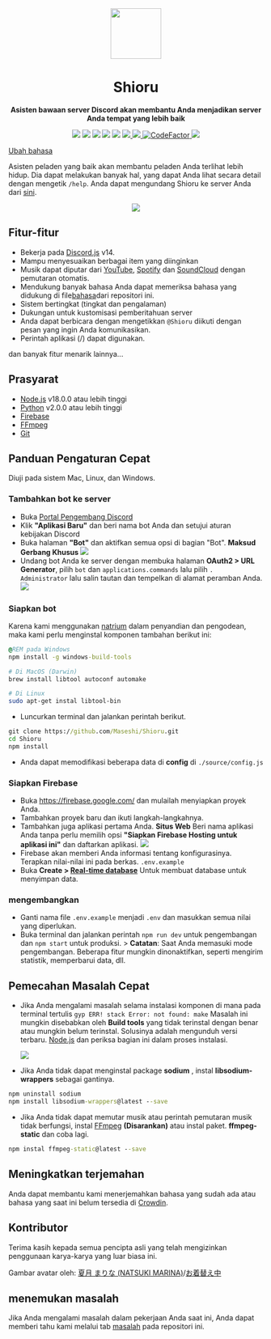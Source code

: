 <div align="center">
  <img src="https://raw.githubusercontent.com/Maseshi/Shioru/main/assets/icons/favicon-circle.png" width="100" />
  <strong>
    <h1>Shioru</h2>
    <p>Asisten bawaan server Discord akan membantu Anda menjadikan server Anda tempat yang lebih baik</p>
  </strong>
  <img src="https://img.shields.io/badge/discord.js-v14-7354F6?logo=discord&logoColor=white" />
  <img src="https://img.shields.io/github/stars/Maseshi/Shioru.svg?logo=github" />
  <img src="https://img.shields.io/github/v/release/Maseshi/Shioru" />
  <img src="https://img.shields.io/github/license/Maseshi/Shioru.svg?logo=github" />
  <img src="https://img.shields.io/github/last-commit/Maseshi/Shioru" />
  <a title="Status" target="_blank" href="https://shioru.statuspage.io/">
    <img src="https://img.shields.io/badge/dynamic/json?logo=google-cloud&logoColor=white&label=status&query=status.indicator&url=https%3A%2F%2Fq60yrzp0cbgg.statuspage.io%2Fapi%2Fv2%2Fstatus.json" />
  </a>
  <a title="Crowdin" target="_blank" href="https://crowdin.com/project/shioru">
    <img src="https://badges.crowdin.net/shioru/localized.svg" />
  </a>
  <a title="CodeFactor" target="_blank" href="https://www.codefactor.io/repository/github/maseshi/shioru">
    <img src="https://www.codefactor.io/repository/github/maseshi/shioru/badge" alt="CodeFactor" />
  </a>
  <a title="Top.gg" target="_blank" href="https://top.gg/bot/704706906505347183">
    <img src="https://top.gg/api/widget/upvotes/704706906505347183.svg" />
  </a>
</div>

[Ubah bahasa](https://github.com/Maseshi/Shioru/tree/main/documents)

Asisten peladen yang baik akan membantu peladen Anda terlihat lebih hidup. Dia dapat melakukan banyak hal, yang dapat Anda lihat secara detail dengan mengetik `/help`. Anda dapat mengundang Shioru ke server Anda dari [sini](https://discord.com/api/oauth2/authorize?client_id=704706906505347183&permissions=8&scope=applications.commands%20bot&redirect_uri=https%3A%2F%2Fshiorus.web.app%2Fthanks-you).

<div align="center">
  <a href="https://discord.com/api/oauth2/authorize?client_id=704706906505347183&permissions=8&scope=applications.commands%20bot&redirect_uri=https%3A%2F%2Fshiorus.web.app%2Fthanks-you">
    <img src="https://img.shields.io/badge/Invite_Bot-1967D2?logo=discord&logoColor=white&style=for-the-badge" />
  </a>
</div>

## Fitur-fitur

- Bekerja pada [Discord.js](https://discord.js.org/) v14.
- Mampu menyesuaikan berbagai item yang diinginkan
- Musik dapat diputar dari [YouTube](https://www.youtube.com/), [Spotify](https://www.spotify.com/) dan [SoundCloud](https://soundcloud.com/) dengan pemutaran otomatis.
- Mendukung banyak bahasa Anda dapat memeriksa bahasa yang didukung di file[bahasa](https://github.com/Maseshi/shioru/blob/main/source/languages)dari repositori ini.
- Sistem bertingkat (tingkat dan pengalaman)
- Dukungan untuk kustomisasi pemberitahuan server
- Anda dapat berbicara dengan mengetikkan `@Shioru` diikuti dengan pesan yang ingin Anda komunikasikan.
- Perintah aplikasi (/) dapat digunakan.

dan banyak fitur menarik lainnya...

## Prasyarat

- [Node.js](https://nodejs.org/) v18.0.0 atau lebih tinggi
- [Python](https://www.python.org/downloads/) v2.0.0 atau lebih tinggi
- [Firebase](https://firebase.google.com/)
- [FFmpeg](https://www.ffmpeg.org/download.html)
- [Git](https://git-scm.com/downloads)

## Panduan Pengaturan Cepat

Diuji pada sistem Mac, Linux, dan Windows.

### Tambahkan bot ke server

- Buka [Portal Pengembang Discord](https://discord.com/developers/applications)
- Klik **"Aplikasi Baru"** dan beri nama bot Anda dan setujui aturan kebijakan Discord
- Buka halaman **"Bot"** dan aktifkan semua opsi di bagian "Bot". **Maksud Gerbang Khusus** ![](https://raw.githubusercontent.com/Maseshi/Shioru/main/assets/images/discord-developer-portal-privileged-gateway-intents.png)
- Undang bot Anda ke server dengan membuka halaman **OAuth2 > URL Generator**, pilih `bot` dan `applications.commands` lalu pilih `. Administrator` lalu salin tautan dan tempelkan di alamat peramban Anda. ![](https://raw.githubusercontent.com/Maseshi/Shioru/main/assets/images/discord-developer-portal-scopes.png)

### Siapkan bot

Karena kami menggunakan [natrium](https://www.npmjs.com/package/sodium) dalam penyandian dan pengodean, maka kami perlu menginstal komponen tambahan berikut ini:

```bat
@REM pada Windows
npm install -g windows-build-tools
```
```sh
# Di MacOS (Darwin)
brew install libtool autoconf automake
```
```sh
# Di Linux
sudo apt-get instal libtool-bin
```

- Luncurkan terminal dan jalankan perintah berikut.

```bat
git clone https://github.com/Maseshi/Shioru.git
cd Shioru
npm install
```

- Anda dapat memodifikasi beberapa data di **config** di `./source/config.js`

### Siapkan Firebase

- Buka https://firebase.google.com/ dan mulailah menyiapkan proyek Anda.
- Tambahkan proyek baru dan ikuti langkah-langkahnya.
- Tambahkan juga aplikasi pertama Anda. **Situs Web** Beri nama aplikasi Anda tanpa perlu memilih opsi **"Siapkan Firebase Hosting untuk aplikasi ini"** dan daftarkan aplikasi. ![](https://raw.githubusercontent.com/Maseshi/Shioru/main/assets/images/firebase-setup-web-application.png)
- Firebase akan memberi Anda informasi tentang konfigurasinya. Terapkan nilai-nilai ini pada berkas. `.env.example`
- Buka **Create > [Real-time database](https://console.firebase.google.com/u/0/project/_/database/data)** Untuk membuat database untuk menyimpan data.

### mengembangkan

- Ganti nama file `.env.example` menjadi `.env` dan masukkan semua nilai yang diperlukan.
- Buka terminal dan jalankan perintah `npm run dev` untuk pengembangan dan `npm start` untuk produksi. > **Catatan**: Saat Anda memasuki mode pengembangan. Beberapa fitur mungkin dinonaktifkan, seperti mengirim statistik, memperbarui data, dll.

## Pemecahan Masalah Cepat

- Jika Anda mengalami masalah selama instalasi komponen di mana pada terminal tertulis `gyp ERR! stack Error: not found: make` Masalah ini mungkin disebabkan oleh **Build tools** yang tidak terinstal dengan benar atau mungkin belum terinstal. Solusinya adalah mengunduh versi terbaru. [Node.js](https://nodejs.org/) dan periksa bagian ini dalam proses instalasi.

  ![](https://raw.githubusercontent.com/Maseshi/Shioru/main/assets/images/node-js-tools-for-native-modules.png)

- Jika Anda tidak dapat menginstal package **sodium** , instal **libsodium-wrappers** sebagai gantinya.
```bat
npm uninstall sodium
npm install libsodium-wrappers@latest --save
```
- Jika Anda tidak dapat memutar musik atau perintah pemutaran musik tidak berfungsi, instal [FFmpeg](https://ffmpeg.org/download.html) **(Disarankan)** atau instal paket. **ffmpeg-static** dan coba lagi.
```bat
npm instal ffmpeg-static@latest --save
```

## Meningkatkan terjemahan

Anda dapat membantu kami menerjemahkan bahasa yang sudah ada atau bahasa yang saat ini belum tersedia di [Crowdin](https://crowdin.com/project/shioru).

## Kontributor

Terima kasih kepada semua pencipta asli yang telah mengizinkan penggunaan karya-karya yang luar biasa ini.

Gambar avatar oleh: [夏月 まりな (NATSUKI MARINA)](https://www.pixiv.net/en/users/482462)/[お着替え中](https://www.pixiv.net/en/artworks/76075098)

## menemukan masalah

Jika Anda mengalami masalah dalam pekerjaan Anda saat ini, Anda dapat memberi tahu kami melalui tab [masalah](https://github.com/Maseshi/Shioru/issues) pada repositori ini.
